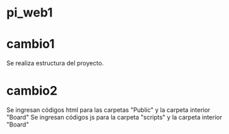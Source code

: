 # pi_web1

# cambio1
Se realiza estructura del proyecto.

# cambio2
Se ingresan códigos html para las carpetas "Public" y la carpeta interior "Board"
Se ingresan códigos js para la carpeta "scripts" y la carpeta interior "Board"